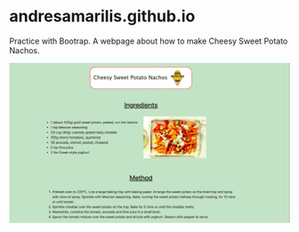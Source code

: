 # andresamarilis.github.io

Practice with Bootrap. A webpage about how to make Cheesy Sweet Potato Nachos.

![Screenshot](image.png)
